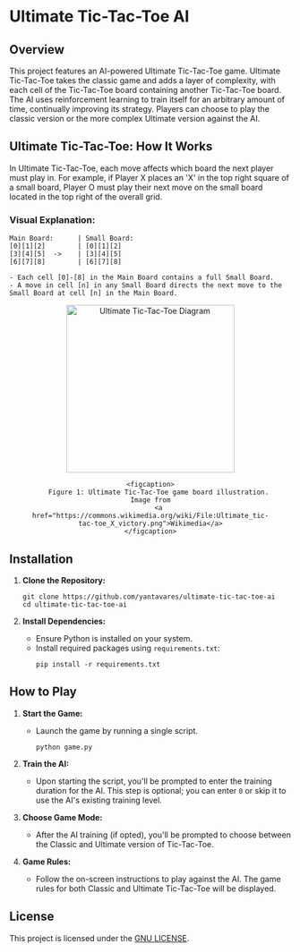 # Ultimate Tic-Tac-Toe AI

## Overview

This project features an AI-powered Ultimate Tic-Tac-Toe game. Ultimate Tic-Tac-Toe takes the classic game and adds a layer of complexity, with each cell of the Tic-Tac-Toe board containing another Tic-Tac-Toe board. The AI uses reinforcement learning to train itself for an arbitrary amount of time, continually improving its strategy. Players can choose to play the classic version or the more complex Ultimate version against the AI.

## Ultimate Tic-Tac-Toe: How It Works

In Ultimate Tic-Tac-Toe, each move affects which board the next player must play in. For example, if Player X places an 'X' in the top right square of a small board, Player O must play their next move on the small board located in the top right of the overall grid.

### Visual Explanation:

```
Main Board:      | Small Board:
[0][1][2]        | [0][1][2]
[3][4][5]  ->    | [3][4][5]
[6][7][8]        | [6][7][8]

- Each cell [0]-[8] in the Main Board contains a full Small Board.
- A move in cell [n] in any Small Board directs the next move to the Small Board at cell [n] in the Main Board.
```

<figure style="text-align: center;">
    <img src="https://upload.wikimedia.org/wikipedia/commons/a/a7/Ultimate_tic-tac-toe_X_victory.png" alt="Ultimate Tic-Tac-Toe Diagram" title="Ultimate Tic-Tac-Toe Board Example" width="300" style="margin: 0 auto; display: block;"/>

    <figcaption>
        Figure 1: Ultimate Tic-Tac-Toe game board illustration. Image from
        <a href="https://commons.wikimedia.org/wiki/File:Ultimate_tic-tac-toe_X_victory.png">Wikimedia</a>
    </figcaption>

</figure>

## Installation

1. **Clone the Repository:**

   ```
   git clone https://github.com/yantavares/ultimate-tic-tac-toe-ai
   cd ultimate-tic-tac-toe-ai
   ```

2. **Install Dependencies:**
   - Ensure Python is installed on your system.
   - Install required packages using `requirements.txt`:
     ```
     pip install -r requirements.txt
     ```

## How to Play

1. **Start the Game:**

   - Launch the game by running a single script.
     ```
     python game.py
     ```

2. **Train the AI:**

   - Upon starting the script, you'll be prompted to enter the training duration for the AI. This step is optional; you can enter `0` or skip it to use the AI's existing training level.

3. **Choose Game Mode:**

   - After the AI training (if opted), you'll be prompted to choose between the Classic and Ultimate version of Tic-Tac-Toe.

4. **Game Rules:**

   - Follow the on-screen instructions to play against the AI. The game rules for both Classic and Ultimate Tic-Tac-Toe will be displayed.

## License

This project is licensed under the [GNU LICENSE](LICENSE).
